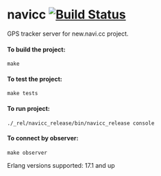 navicc [![Build Status](https://travis-ci.org/baden/navicc.png)](https://travis-ci.org/baden/navicc)
======

GPS tracker server for new.navi.cc project.

#### To build the project:

    make

#### To test the project:

    make tests

#### To run project:

    ./_rel/navicc_release/bin/navicc_release console

#### To connect by observer:

    make observer

Erlang versions supported: 17.1 and up
